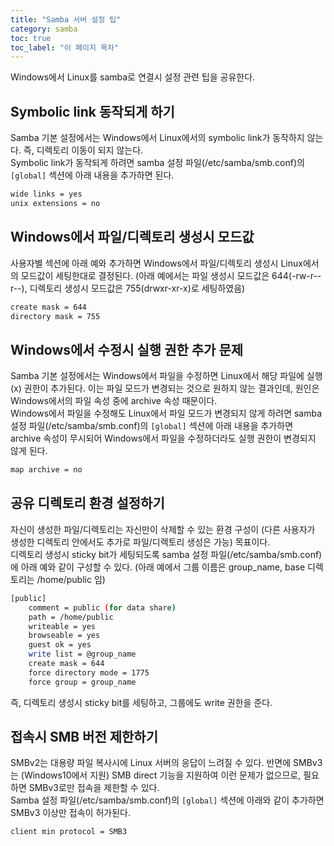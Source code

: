 ```yaml
---
title: "Samba 서버 설정 팁"
category: samba
toc: true
toc_label: "이 페이지 목차"
---
```


Windows에서 Linux를 samba로 연결시 설정 관련 팁을 공유한다.

## Symbolic link 동작되게 하기
Samba 기본 설정에서는 Windows에서 Linux에서의 symbolic link가 동작하지 않는다. 즉, 디렉토리 이동이 되지 않는다.  
Symbolic link가 동작되게 하려면 samba 설정 파일(/etc/samba/smb.conf)의 `[global]` 섹션에 아래 내용을 추가하면 된다.
```sh
wide links = yes
unix extensions = no
```

## Windows에서 파일/디렉토리 생성시 모드값
사용자별 섹션에 아래 예와 추가하면 Windows에서 파일/디렉토리 생성시 Linux에서의 모드값이 세팅한대로 결정된다. (아래 예에서는 파일 생성시 모드값은 644(-rw-r--r--), 디렉토리 생성시 모드값은 755(drwxr-xr-x)로 세팅하였음)
```sh
create mask = 644
directory mask = 755
```

## Windows에서 수정시 실행 권한 추가 문제
Samba 기본 설정에서는 Windows에서 파일을 수정하면 Linux에서 해당 파일에 실행(x) 권한이 추가된다. 이는 파일 모드가 변경되는 것으로 원하지 않는 결과인데, 원인은 Windows에서의 파일 속성 중에 archive 속성 때문이다.  
Windows에서 파일을 수정해도 Linux에서 파일 모드가 변경되지 않게 하려면 samba 설정 파일(/etc/samba/smb.conf)의 `[global]` 섹션에 아래 내용을 추가하면 archive 속성이 무시되어 Windows에서 파일을 수정하더라도 실행 권한이 변경되지 않게 된다.
```sh
map archive = no
```

## 공유 디렉토리 환경 설정하기
자신이 생성한 파일/디렉토리는 자신만이 삭제할 수 있는 환경 구성이 (다른 사용자가 생성한 디렉토리 안에서도 추가로 파일/디렉토리 생성은 가능) 목표이다.  
디렉토리 생성시 sticky bit가 세팅되도록 samba 설정 파일(/etc/samba/smb.conf)에 아래 예와 같이 구성할 수 있다. (아래 예에서 그룹 이름은 group_name, base 디렉토리는 /home/public 임)
```sh
[public]
    comment = public (for data share)
    path = /home/public
    writeable = yes
    browseable = yes
    guest ok = yes
    write list = @group_name
    create mask = 644
    force directory mode = 1775
    force group = group_name
```
즉, 디렉토리 생성시 sticky bit를 세팅하고, 그룹에도 write 권한을 준다.

## 접속시 SMB 버전 제한하기
SMBv2는 대용량 파일 복사시에 Linux 서버의 응답이 느려질 수 있다. 반면에 SMBv3는 (Windows10에서 지원) SMB direct 기능을 지원하여 이런 문제가 없으므로, 필요하면 SMBv3로만 접속을 제한할 수 있다.  
Samba 설정 파일(/etc/samba/smb.conf)의 `[global]` 섹션에 아래와 같이 추가하면 SMBv3 이상만 접속이 허가된다.
```sh
client min protocol = SMB3
```
